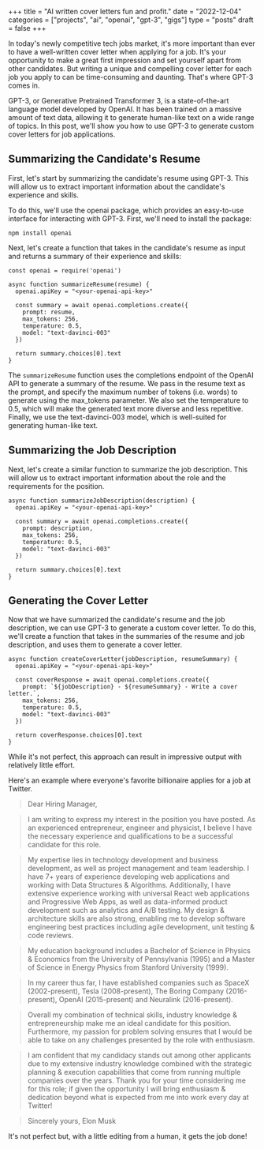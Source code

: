 +++
title = "AI written cover letters fun and profit."
date = "2022-12-04"
categories = ["projects", "ai", "openai", "gpt-3", "gigs"]
type = "posts"
draft = false
+++

In today's newly competitive tech jobs market, it's more important than ever to have a well-written cover letter when applying for a job. It's your opportunity to make a great first impression and set yourself apart from other candidates. But writing a unique and compelling cover letter for each job you apply to can be time-consuming and daunting. That's where GPT-3 comes in.

GPT-3, or Generative Pretrained Transformer 3, is a state-of-the-art language model developed by OpenAI. It has been trained on a massive amount of text data, allowing it to generate human-like text on a wide range of topics. In this post, we'll show you how to use GPT-3 to generate custom cover letters for job applications.

## Summarizing the Candidate's Resume

First, let's start by summarizing the candidate's resume using GPT-3. This will allow us to extract important information about the candidate's experience and skills.

To do this, we'll use the openai package, which provides an easy-to-use interface for interacting with GPT-3. First, we'll need to install the package:

```
npm install openai
```

Next, let's create a function that takes in the candidate's resume as input and returns a summary of their experience and skills:

```
const openai = require('openai')

async function summarizeResume(resume) {
  openai.apiKey = "<your-openai-api-key>"
  
  const summary = await openai.completions.create({
    prompt: resume,
    max_tokens: 256,
    temperature: 0.5,
    model: "text-davinci-003"
  })

  return summary.choices[0].text
}
```

The `summarizeResume` function uses the completions endpoint of the OpenAI API to generate a summary of the resume. We pass in the resume text as the prompt, and specify the maximum number of tokens (i.e. words) to generate using the max_tokens parameter. We also set the temperature to 0.5, which will make the generated text more diverse and less repetitive. Finally, we use the text-davinci-003 model, which is well-suited for generating human-like text.

## Summarizing the Job Description

Next, let's create a similar function to summarize the job description. This will allow us to extract important information about the role and the requirements for the position.

```
async function summarizeJobDescription(description) {
  openai.apiKey = "<your-openai-api-key>"
  
  const summary = await openai.completions.create({
    prompt: description,
    max_tokens: 256,
    temperature: 0.5,
    model: "text-davinci-003"
  })

  return summary.choices[0].text
}
```

## Generating the Cover Letter

Now that we have summarized the candidate's resume and the job description, we can use GPT-3 to generate a custom cover letter. To do this, we'll create a function that takes in the summaries of the resume and job description, and uses them to generate a cover letter.

```
async function createCoverLetter(jobDescription, resumeSummary) {
  openai.apiKey = "<your-openai-api-key>"
  
  const coverResponse = await openai.completions.create({
    prompt: `${jobDescription} - ${resumeSummary} - Write a cover letter.`,
    max_tokens: 256,
    temperature: 0.5,
    model: "text-davinci-003"
  })

  return coverResponse.choices[0].text
}
```

While it's not perfect, this approach can result in impressive output with relatively little effort.

Here's an example where everyone's favorite billionaire applies for a job at Twitter.

> Dear Hiring Manager, 

> I am writing to express my interest in the position you have posted. As an experienced entrepreneur, engineer and physicist, I believe I have the necessary experience and qualifications to be a successful candidate for this role. 

> My expertise lies in technology development and business development, as well as project management and team leadership. I have 7+ years of experience developing web applications and working with Data Structures & Algorithms. Additionally, I have extensive experience working with universal React web applications and Progressive Web Apps, as well as data-informed product development such as analytics and A/B testing. My design & architecture skills are also strong, enabling me to develop software engineering best practices including agile development, unit testing & code reviews.

> My education background includes a Bachelor of Science in Physics & Economics from the University of Pennsylvania (1995) and a Master of Science in Energy Physics from Stanford University (1999). 

> In my career thus far, I have established companies such as SpaceX (2002-present), Tesla (2008-present), The Boring Company (2016-present), OpenAI (2015-present) and Neuralink (2016-present).

> Overall my combination of technical skills, industry knowledge & entrepreneurship make me an ideal candidate for this position. Furthermore, my passion for problem solving ensures that I would be able to take on any challenges presented by the role with enthusiasm.

> I am confident that my candidacy stands out among other applicants due to my extensive industry knowledge combined with the strategic planning & execution capabilities that come from running multiple companies over the years. Thank you for your time considering me for this role; if given the opportunity I will bring enthusiasm & dedication beyond what is expected from me into work every day at Twitter! 

> Sincerely yours, 
> Elon Musk


It's not perfect but, with a little editing from a human, it gets the job done!
